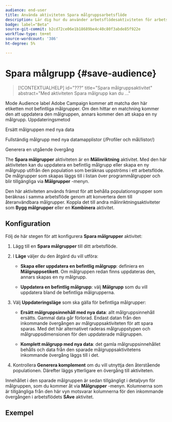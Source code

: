 ```yaml
---
audience: end-user
title: Använda aktiviteten Spara målgruppsarbetsflöde
description: Lär dig hur du använder arbetsflödesaktiviteten för arbetsflöden
badge: label="Beta"
source-git-commit: b2cd72ce06e1b18689be4c40c80f3abde85f922e
workflow-type: tm+mt
source-wordcount: '386'
ht-degree: 5%

---
```



# Spara målgrupp {#save-audience}

>[!CONTEXTUALHELP]
>id="???"
>title="Spara målgruppsaktivitet"
>abstract="Med aktiviteten Spara målgrupp kan du ..."

Mode Audience label Adobe Campaign kommer att matcha den här etiketten mot befintliga målgrupper. Om den hittar en matchning kommer den att uppdatera den målgruppen, annars kommer den att skapa en ny målgrupp.
Uppdateringsmetod

Ersätt målgruppen med nya data

Fullständig målgrupp med nya datamapplistor (/Profiler och mål/listor/)

Generera en utgående övergång


The **Spara målgrupper** aktiviteten är en **Målinriktning** aktivitet. Med den här aktiviteten kan du uppdatera en befintlig målgrupp eller skapa en ny målgrupp utifrån den population som beräknas uppströms i ett arbetsflöde. De målgrupper som skapas läggs till i listan över programmålgrupper och blir tillgängliga via **Målgrupper** -menyn.

Den här aktiviteten används främst för att behålla populationsgrupper som beräknas i samma arbetsflöde genom att konvertera dem till återanvändbara målgrupper. Koppla det till andra målinriktningsaktiviteter som **Bygg målgrupper** eller en **Kombinera** aktivitet.

## Konfiguration

Följ de här stegen för att konfigurera **Spara målgrupper** aktivitet:

1. Lägg till en **Spara målgrupper** till ditt arbetsflöde.

   <!--![](../assets/workflow-save-audience.png)-->

1. I **Läge** väljer du den åtgärd du vill utföra:

   * **Skapa eller uppdatera en befintlig målgrupp**: definiera en **Målgruppsetikett**. Om målgruppen redan finns uppdateras den, annars skapas en ny målgrupp.

   * **Uppdatera en befintlig målgrupp**: välj **Målgrupp** som du vill uppdatera bland de befintliga målgrupperna.

1. Välj **Uppdateringsläge** som ska gälla för befintliga målgrupper:

   * **Ersätt målgruppsinnehåll med nya data**: allt målgruppsinnehåll ersätts. Gammal data går förlorad.  Endast datan från den inkommande övergången av målgruppsaktiviteten för att spara sparas. Med det här alternativet raderas målgruppstypen och målgruppsdimensionen för den uppdaterade målgruppen.

   * **Komplett målgrupp med nya data**: det gamla målgruppsinnehållet behålls och data från den sparade målgruppsaktivitetens inkommande övergång läggs till i det.

1. Kontrollera **Generera komplement** om du vill utnyttja den återstående populationen. Därefter läggs ytterligare en övergång till aktiviteten.

Innehållet i den sparade målgruppen är sedan tillgängligt i detaljvyn för målgruppen, som du kommer åt via **Målgrupper** -menyn. Kolumnerna som är tillgängliga från den här vyn motsvarar kolumnerna för den inkommande övergången i arbetsflödets **SAve** aktivitet.


## Exempel



